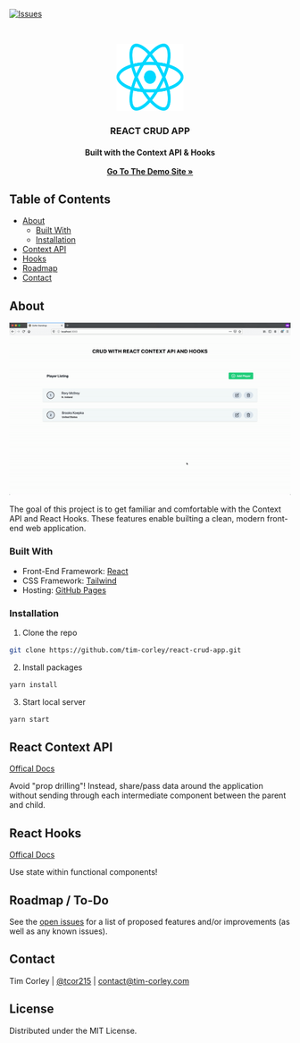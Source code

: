 <!-- PROJECT SHIELDS -->

[![Issues][issues-shield]][issues-url]

<!-- PROJECT HEADER/LOGO -->
<br />
<p align="center">
  <a href="https://reactjs.org/">
    <img src="src/img/react.svg" alt="react logo" width="120" height="120">
  </a>

  <h3 align="center">REACT CRUD APP</h3>

  <h4 align="center">
    Built with the Context API & Hooks
    <br />
    <br />
    <a href="https://tim-corley.github.io/react-crud-app/"><strong>Go To The Demo Site »</strong></a>
    <br />
  </p>
</p>

## Table of Contents

- [About](#about-the-project)
  - [Built With](#built-with)
  - [Installation](#installation)
- [Context API](#context)
- [Hooks](#hooks)
- [Roadmap](#roadmap)
- [Contact](#contact)

## About

[![app-walkthrough](src/img/demo.gif)](https://tim-corley.github.io/react-crud-app/)

The goal of this project is to get familiar and comfortable with the Context API and React Hooks. These features enable builting a clean, modern front-end web application.

### Built With

- Front-End Framework: [React](https://reactjs.org/)
- CSS Framework: [Tailwind](https://tailwindcss.com/)
- Hosting: [GitHub Pages](https://pages.github.com/)

### Installation

1. Clone the repo

```sh
git clone https://github.com/tim-corley/react-crud-app.git
```

2. Install packages

```sh
yarn install
```

3. Start local server

```sh
yarn start
```

## React Context API

[Offical Docs](https://reactjs.org/docs/context.html)

Avoid "prop drilling"! Instead, share/pass data around the application without sending through each intermediate component between the parent and child.

## React Hooks

[Offical Docs](https://reactjs.org/docs/hooks-intro.html)

Use state within functional components!

## Roadmap / To-Do

See the [open issues](https://github.com/tim-corley/react-crud-app/issues) for a list of proposed features and/or improvements (as well as any known issues).

## Contact

Tim Corley | [@tcor215](https://twitter.com/tcor215) | contact@tim-corley.com

## License

Distributed under the MIT License.

[issues-shield]: https://img.shields.io/github/issues/tim-corley/react-crud-app?color=red&style=for-the-badge
[issues-url]: https://github.com/tim-corley/react-crud-app/issues
